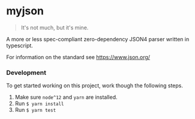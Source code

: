 # myjson

> It's not much, but it's mine.

A more or less spec-compliant zero-dependency JSON4 parser written in typescript.

For information on the standard see https://www.json.org/

### Development

To get started working on this project, work though the following steps.

1. Make sure `node^12` and `yarn` are installed.
2. Run `$ yarn install`
3. Run `$ yarn test`
